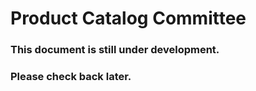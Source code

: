 Product Catalog Committee
=========================

### This document is still under development.

### Please check back later.
